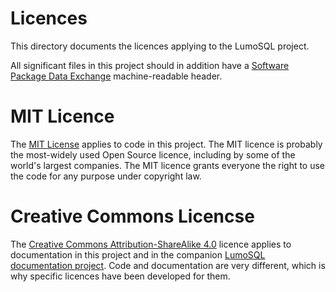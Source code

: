 # Licences

This directory documents the licences applying to the LumoSQL project.

All significant files in this project should in addition have a [Software Package Data Exchange](https://spdx.dev) machine-readable header. 

# MIT Licence

The [MIT License](https://en.wikipedia.org/wiki/MIT_License) applies to code in
this project. The MIT licence is probably the most-widely used Open Source
licence, including by some of the world's largest companies. The MIT licence
grants everyone the right to use the code for any purpose under copyright law.

# Creative Commons Licencse

The [Creative Commons Attribution-ShareAlike 4.0](https://creativecommons.org/licenses/by-sa/4.0/) 
licence applies to documentation in this project and in the companion
[LumoSQL documentation project](https://lumosql.org/lumodoc). Code and documentation are very 
different, which is why specific licences have been developed for them. 

